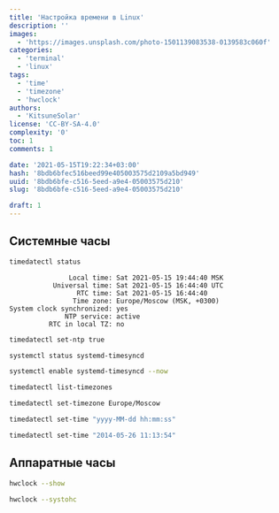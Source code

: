 ```yaml
---
title: 'Настройка времени в Linux'
description: ''
images:
  - 'https://images.unsplash.com/photo-1501139083538-0139583c060f'
categories:
  - 'terminal'
  - 'linux'
tags:
  - 'time'
  - 'timezone'
  - 'hwclock'
authors:
  - 'KitsuneSolar'
license: 'CC-BY-SA-4.0'
complexity: '0'
toc: 1
comments: 1

date: '2021-05-15T19:22:34+03:00'
hash: '8bdb6bfec516beed99e405003575d2109a5bd949'
uuid: '8bdb6bfe-c516-5eed-a9e4-05003575d210'
slug: '8bdb6bfe-c516-5eed-a9e4-05003575d210'

draft: 1
---
```


## Системные часы

```sh
timedatectl status
```

```text
               Local time: Sat 2021-05-15 19:44:40 MSK
           Universal time: Sat 2021-05-15 16:44:40 UTC
                 RTC time: Sat 2021-05-15 16:44:40
                Time zone: Europe/Moscow (MSK, +0300)
System clock synchronized: yes
              NTP service: active
          RTC in local TZ: no
```

```sh
timedatectl set-ntp true
```

```sh
systemctl status systemd-timesyncd
```

```sh
systemctl enable systemd-timesyncd --now
```

```sh
timedatectl list-timezones
```

```sh
timedatectl set-timezone Europe/Moscow
```

```sh
timedatectl set-time "yyyy-MM-dd hh:mm:ss"
```

```sh
timedatectl set-time "2014-05-26 11:13:54"
```

## Аппаратные часы

```sh
hwclock --show
```

```sh
hwclock --systohc
```
